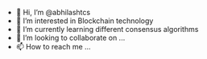 - 👋 Hi, I’m @abhilashtcs
- 👀 I’m interested in Blockchain technology
- 🌱 I’m currently learning different consensus algorithms
- 💞️ I’m looking to collaborate on ...
- 📫 How to reach me ...

<!---
abhilashtcs/abhilashtcs is a ✨ special ✨ repository because its `README.md` (this file) appears on your GitHub profile.
You can click the Preview link to take a look at your changes.
--->
